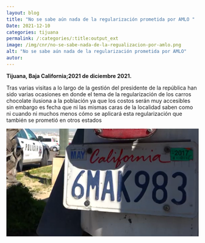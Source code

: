 ```yaml
---
layout: blog
title: "No se sabe aún nada de la regularización prometida por AMLO "
Date: 2021-12-10
categories: tijuana
permalink: /:categories/:title:output_ext
image: /img/cnr/no-se-sabe-nada-de-la-regualizacion-por-amlo.png
alt: "No se sabe aún nada de la regularización prometida por AMLO"
autor:
---
```


**Tijuana, Baja California;2021 de diciembre 2021.** 

Tras varias visitas a lo largo de la gestión del presidente de la república han sido varias ocasiones
en donde el tema de la regularización de los carros chocolate ilusiona a la población ya que los costos serán muy accesibles 
sin embargo es fecha que ni las mismas caras de la localidad saben como ni cuando ni muchos menos cómo se aplicará esta regularización que también se prometió en otros estados 

<div id="carouselExampleSlidesOnly" class="carousel slide" data-ride="carousel">
  <div class="carousel-inner">
    <div class="carousel-item active">
       <img class="d-block w-100" src="/img/cnr/no-se-sabe-nada-de-la-regualizacion-por-amlo.png" loading="lazy"  alt="No se sabe aún nada de la regularización prometida por AMLO">
    </div>
  </div>
</div>